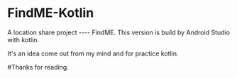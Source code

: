 # FindME-Kotlin
A location share project ---- FindME.
This version is build by Android Studio with kotlin.

It's an idea come out from my mind and for practice kotlin.

#Thanks for reading.
